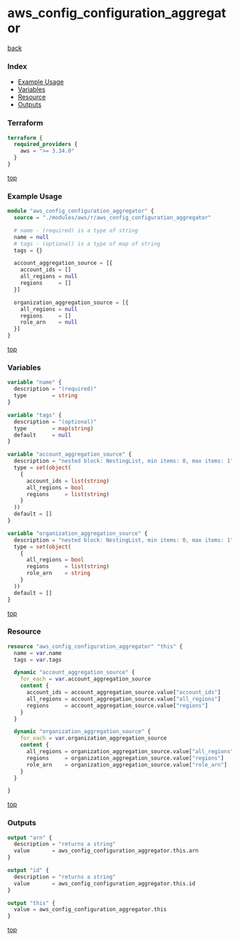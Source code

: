 # aws_config_configuration_aggregator

[back](../aws.md)

### Index

- [Example Usage](#example-usage)
- [Variables](#variables)
- [Resource](#resource)
- [Outputs](#outputs)

### Terraform

```terraform
terraform {
  required_providers {
    aws = ">= 3.34.0"
  }
}
```

[top](#index)

### Example Usage

```terraform
module "aws_config_configuration_aggregator" {
  source = "./modules/aws/r/aws_config_configuration_aggregator"

  # name - (required) is a type of string
  name = null
  # tags - (optional) is a type of map of string
  tags = {}

  account_aggregation_source = [{
    account_ids = []
    all_regions = null
    regions     = []
  }]

  organization_aggregation_source = [{
    all_regions = null
    regions     = []
    role_arn    = null
  }]
}
```

[top](#index)

### Variables

```terraform
variable "name" {
  description = "(required)"
  type        = string
}

variable "tags" {
  description = "(optional)"
  type        = map(string)
  default     = null
}

variable "account_aggregation_source" {
  description = "nested block: NestingList, min items: 0, max items: 1"
  type = set(object(
    {
      account_ids = list(string)
      all_regions = bool
      regions     = list(string)
    }
  ))
  default = []
}

variable "organization_aggregation_source" {
  description = "nested block: NestingList, min items: 0, max items: 1"
  type = set(object(
    {
      all_regions = bool
      regions     = list(string)
      role_arn    = string
    }
  ))
  default = []
}
```

[top](#index)

### Resource

```terraform
resource "aws_config_configuration_aggregator" "this" {
  name = var.name
  tags = var.tags

  dynamic "account_aggregation_source" {
    for_each = var.account_aggregation_source
    content {
      account_ids = account_aggregation_source.value["account_ids"]
      all_regions = account_aggregation_source.value["all_regions"]
      regions     = account_aggregation_source.value["regions"]
    }
  }

  dynamic "organization_aggregation_source" {
    for_each = var.organization_aggregation_source
    content {
      all_regions = organization_aggregation_source.value["all_regions"]
      regions     = organization_aggregation_source.value["regions"]
      role_arn    = organization_aggregation_source.value["role_arn"]
    }
  }

}
```

[top](#index)

### Outputs

```terraform
output "arn" {
  description = "returns a string"
  value       = aws_config_configuration_aggregator.this.arn
}

output "id" {
  description = "returns a string"
  value       = aws_config_configuration_aggregator.this.id
}

output "this" {
  value = aws_config_configuration_aggregator.this
}
```

[top](#index)